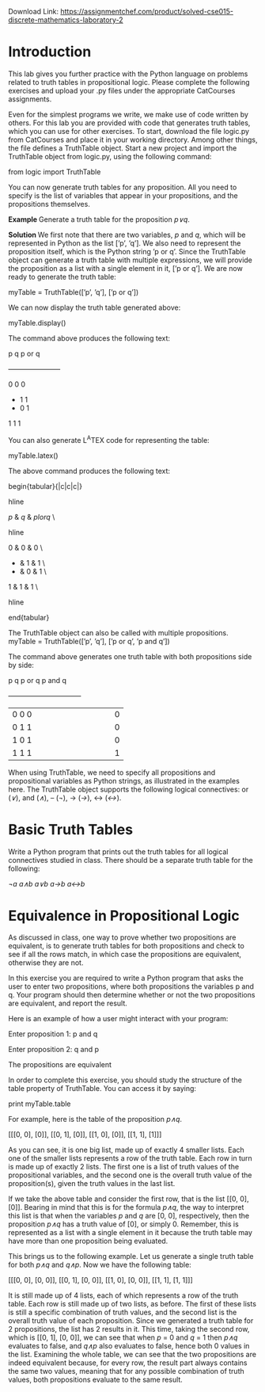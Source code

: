 Download Link: https://assignmentchef.com/product/solved-cse015-discrete-mathematics-laboratory-2
<br>
<h1>Introduction</h1>

This lab gives you further practice with the Python language on problems related to truth tables in propositional logic. Please complete the following exercises and upload your .py files under the appropriate CatCourses assignments.

Even for the simplest programs we write, we make use of code written by others. For this lab you are provided with code that generates truth tables, which you can use for other exercises. To start, download the file logic.py from CatCourses and place it in your working directory. Among other things, the file defines a TruthTable object. Start a new project and import the TruthTable object from logic.py, using the following command:

from logic import TruthTable

You can now generate truth tables for any proposition. All you need to specify is the list of variables that appear in your propositions, and the propositions themselves.

<strong>Example             </strong>Generate a truth table for the proposition <em>p∨q</em>.

<strong>Solution </strong>We first note that there are two variables, <em>p </em>and <em>q</em>, which will be represented in Python as the list [’p’, ’q’]. We also need to represent the proposition itself, which is the Python string ’p or q’. Since the TruthTable object can generate a truth table with multiple expressions, we will provide the proposition as a list with a single element in it, [’p or q’]. We are now ready to generate the truth table:

myTable = TruthTable([’p’, ’q’], [’p or q’])

We can now display the truth table generated above:

myTable.display()

The command above produces the following text:

p                  q                    p or q

———————–

0                  0                  0

<ul>

 <li>1 1</li>

 <li>0 1</li>

</ul>

1                  1                  1

You can also generate L<sup>A</sup>TEX code for representing the table:

myTable.latex()

The above command produces the following text:

begin{tabular}{|c|c|c|}

hline

$p$ &amp; $q$ &amp; $p lor q$ \

hline

0 &amp; 0 &amp; 0 \

<ul>

 <li>&amp; 1 &amp; 1 \</li>

 <li>&amp; 0 &amp; 1 \</li>

</ul>

1 &amp; 1 &amp; 1 \

hline

end{tabular}

The TruthTable object can also be called with multiple propositions. myTable = TruthTable([’p’, ’q’], [’p or q’, ’p and q’])

The command above generates one truth table with both propositions side by side:

p                  q                    p or q           p and q

——————————–

<table width="199">

 <tbody>

  <tr>

   <td width="191">0                  0                  0</td>

   <td width="8">0</td>

  </tr>

  <tr>

   <td width="191">0                  1                  1</td>

   <td width="8">0</td>

  </tr>

  <tr>

   <td width="191">1                  0                  1</td>

   <td width="8">0</td>

  </tr>

  <tr>

   <td width="191">1                  1                  1</td>

   <td width="8">1</td>

  </tr>

 </tbody>

</table>

When using TruthTable, we need to specify all propositions and propositional variables as Python strings, as illustrated in the examples here. The TruthTable object supports the following logical connectives: or (<em>∨</em>), and (<em>∧</em>), – (<em>¬</em>), -&gt; (<em>→</em>), &lt;-&gt; (<em>&#x2194;</em>).

<h1>Basic Truth Tables</h1>

Write a Python program that prints out the truth tables for all logical connectives studied in class. There should be a separate truth table for the following:

<em>¬a a∧b a∨b a→b a&#x2194;b</em>

<h1>Equivalence in Propositional Logic</h1>

As discussed in class, one way to prove whether two propositions are equivalent, is to generate truth tables for both propositions and check to see if all the rows match, in which case the propositions are equivalent, otherwise they are not.

In this exercise you are required to write a Python program that asks the user to enter two propositions, where both propositions the variables p and q. Your program should then determine whether or not the two propositions are equivalent, and report the result.

Here is an example of how a user might interact with your program:

Enter proposition 1: p and q

Enter proposition 2: q and p

The propositions are equivalent

In order to complete this exercise, you should study the structure of the table property of TruthTable. You can access it by saying:

print myTable.table

For example, here is the table of the proposition <em>p∧q</em>.

[[[0, 0], [0]], [[0, 1], [0]], [[1, 0], [0]], [[1, 1], [1]]]

As you can see, it is one big list, made up of exactly 4 smaller lists. Each one of the smaller lists represents a row of the truth table. Each row in turn is made up of exactly 2 lists. The first one is a list of truth values of the propositional variables, and the second one is the overall truth value of the proposition(s), given the truth values in the last list.

If we take the above table and consider the first row, that is the list [[0, 0], [0]]. Bearing in mind that this is for the formula <em>p∧q</em>, the way to interpret this list is that when the variables <em>p </em>and <em>q </em>are [0, 0], respectively, then the proposition <em>p∧q </em>has a truth value of [0], or simply 0. Remember, this is represented as a list with a single element in it because the truth table may have more than one proposition being evaluated.

This brings us to the following example. Let us generate a single truth table for both <em>p∧q </em>and <em>q∧p</em>. Now we have the following table:

[[[0, 0], [0, 0]], [[0, 1], [0, 0]], [[1, 0], [0, 0]], [[1, 1], [1, 1]]]

It is still made up of 4 lists, each of which represents a row of the truth table. Each row is still made up of two lists, as before. The first of these lists is still a specific combination of truth values, and the second list is the overall truth value of each proposition. Since we generated a truth table for 2 propositions, the list has 2 results in it. This time, taking the second row, which is [[0, 1], [0, 0]], we can see that when <em>p </em>= 0 and <em>q </em>= 1 then <em>p∧q </em>evaluates to false, and <em>q∧p </em>also evaluates to false, hence both 0 values in the list. Examining the whole table, we can see that the two propositions are indeed equivalent because, for every row, the result part always contains the same two values, meaning that for any possible combination of truth values, both propositions evaluate to the same result.